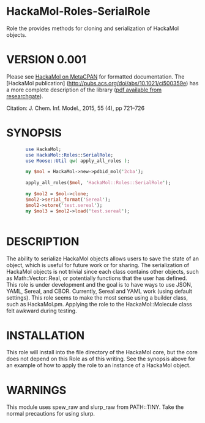 HackaMol-Roles-SerialRole
========
Role the provides methods for cloning and serialization of HackaMol objects.

VERSION 0.001
============
       
Please see [HackaMol on MetaCPAN](https://metacpan.org/release/HackaMol) for formatted documentation.  The [HackaMol publication] (http://pubs.acs.org/doi/abs/10.1021/ci500359e) has a more complete description of the library ([pdf available from researchgate](http://www.researchgate.net/profile/Demian_Riccardi/publication/273778191_HackaMol_an_object-oriented_Modern_Perl_library_for_molecular_hacking_on_multiple_scales/links/550ebec60cf27526109e6ade.pdf )). 

Citation: J. Chem. Inf. Model., 2015, 55 (4), pp 721–726 
       
SYNOPSIS
========
```perl
       use HackaMol;
       use HackaMol::Roles::SerialRole;
       use Moose::Util qw( apply_all_roles );

       my $mol = HackaMol->new->pdbid_mol('2cba');

       apply_all_roles($mol, 'HackaMol::Roles::SerialRole');

       my $mol2 = $mol->clone;
       $mol2->serial_format('Sereal');
       $mol2->store('test.sereal');
       my $mol3 = $mol2->load('test.sereal');
      
``` 

DESCRIPTION
============
The ability to serialize HackaMol objects allows users to save the state of an object, which is useful for future work or for sharing.  The serialization of HackaMol objects is not trivial since each class contains other objects, such as Math::Vector::Real, or potentially functions that the user has defined.  This role is under development and the goal is to have ways to use JSON, YAML, Sereal, and CBOR. Currently, Sereal and YAML work (using default settings).  This role seems to make the most sense using a builder class, such as HackaMol.pm.  Applying the role to the HackaMol::Molecule class felt awkward during testing. 
      
 
INSTALLATION
============
This role will install into the file directory of the HackaMol core, but the core does not depend on this Role as of this writing.  See the synopsis above for an example of how to apply the role to an instance of a HackaMol object.

WARNINGS    
============
This module uses spew\_raw and slurp\_raw from PATH::TINY.  Take the normal precautions for using slurp.




